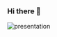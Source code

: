 ### Hi there 👋

![presentation](https://drive.google.com/file/d/1Z6_LM_xb-B03u_MShixPxbpOB4CkgINi/view?usp=sharing)

<!--
**Dalemberg2003/Dalemberg2003** is a ✨ _special_ ✨ repository because its `README.md` (this file) appears on your GitHub profile.

Here are some ideas to get you started:

- 🔭 I’m currently working on ...
- 🌱 I’m currently learning ...
- 👯 I’m looking to collaborate on ...
- 🤔 I’m looking for help with ...
- 💬 Ask me about ...
- 📫 How to reach me: ...
- 😄 Pronouns: ...
- ⚡ Fun fact: ...
-->
